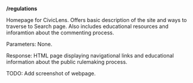 **/regulations**

Homepage for CivicLens. Offers basic description of the site and ways to traverse to Search page. Also includes educational resources and inforamtion about the commenting process.   

Parameters: None.

Response: HTML page displaying navigational links and educational information about the public rulemaking process.

TODO: Add screenshot of webpage. 

